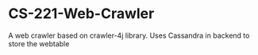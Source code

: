 CS-221-Web-Crawler
==================

A web crawler based on crawler-4j library. Uses Cassandra in backend to store the webtable